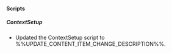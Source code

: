 
#### Scripts

##### ContextSetup

- Updated the ContextSetup script to %%UPDATE_CONTENT_ITEM_CHANGE_DESCRIPTION%%.
